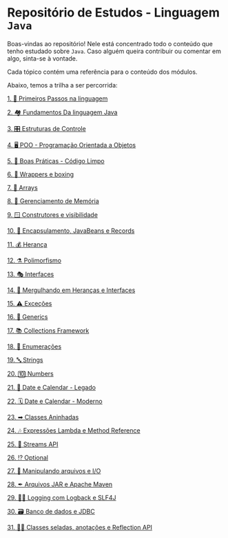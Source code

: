 # Repositório de Estudos - Linguagem `Java`

Boas-vindas ao repositório! Nele está concentrado todo o conteúdo que tenho estudado sobre `Java`.
Caso alguém queira contribuir ou comentar em algo, sinta-se à vontade.

Cada tópico contém uma referência para o conteúdo dos módulos.

Abaixo, temos a trilha a ser percorrida:

[1. 🚶 Primeiros Passos na linguagem](./01-primeiros-passos/README.md)

[2. 🏘 Fundamentos Da linguagem Java](https://github.com/raphaelprsilva/awesome-java/tree/main/02-fundamentos-do-java)

[3. 🎛 Estruturas de Controle](./03-estruturas-de-controle/README.md)

[4. 🖥️ POO - Programação Orientada a Objetos](./04-programacao-orientada-objetos/README.md)

[5. 🧹️ Boas Práticas - Código Limpo](./05-boas-praticas-codigo-limpo/README.md)

[6. 🎁️ Wrappers e boxing](./06-wrappers-e-boxing/README.md)

[7. 📑 Arrays](./07-arrays/README.md)

[8. 🧠 Gerenciamento de Memória](./08-gerenciamento-memoria/README.md)

[9. 🪟 Construtores e visibilidade]()

[10. 💾 Encapsulamento, JavaBeans e Records]()

[11. 💰 Herança]()

[12. ⚗️ Polimorfismo]()

[13. 🎭 Interfaces]()

[14. 🤿 Mergulhando em Heranças e Interfaces]()

[15. ⚠️ Exceções]()

[16. 💬 Generics]()

[17. 📚 Collections Framework]()

[18. 🔢 Enumerações]()

[19. 🔤 Strings]()

[20. 🔟 Numbers]()

[21. 📅 Date e Calendar - Legado]()

[22. 🗓 Date e Calendar - Moderno]()

[23. ➡ Classes Aninhadas]()

[24. 🎶 Expressões Lambda e Method Reference]()

[25. 🎏 Streams API]()

[26. ⁉ Optional]()

[27. 🔣 Manipulando arquivos e I/O]()

[28. ✒ Arquivos JAR e Apache Maven]()

[29. 👨‍💻 Logging com Logback e SLF4J]()

[30. 🗃 Banco de dados e JDBC]()

[31. 👨‍🎓 Classes seladas, anotações e Reflection API]()


